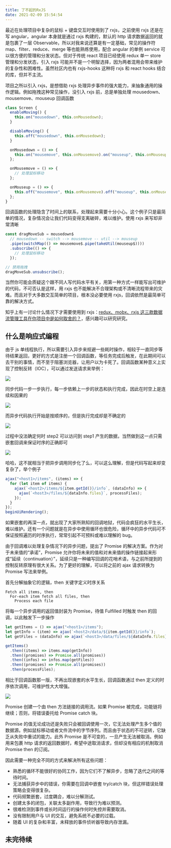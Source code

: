 ```yaml
---
title: 了不起的RxJS
date: 2021-02-09 15:54:54
---
```


最近在处理项目中复杂的鼠标 + 键盘交互时使用到了 rxjs，之前使用 rxjs 还是在写 angular，angular 本身就是通过 rxjs 构建的，默认的 http 请求数据返回的就是包裹了一层 Observable，所以对我来说还算是有一定基础，常见的操作符 map、filter、reduce、merge 等也能熟练使用，配合 angular 的单例 service 可以很方便的管理和分发状态。但对于传统 react 项目已经使用 redux 单一 store 管理和分发状态，引入 rxjs 可能并不是一个明智选择，因为两者混用会带来维护的复杂性和困难性。虽然社区内也有 rxjs-hooks 这种将 rxjs 和 react hooks 结合的库，但并不主流。

项目之所以引入 rxjs，是想借助 rxjs 处理异步事件的强大能力，来抽象通用的操作逻辑。例如拖拽这种常见操作，没引入 rxjs 前，总是单独处理 mousedown、mousemove、mouseup 回调函数

<!-- more -->

```typescript
class Screen {
  enableMoving() {
    this.on("mousedown", this.onMousedown);
  }

  disableMoving() {
    this.off("mousedown", this.onMousedown);
  }

  onMousedown = () => {
    this.on("mousemove", this.onMousemove).on("mouseup", this.onMouseup);
  };

  onMousemove = () => {
    // 处理鼠标移动
  };

  onMouseup = () => {
    this.off("mousemove", this.onMousemove).off("mouseup", this.onMouseup);
  };
}
```

回调函数的处理隐含了时间上的联系，处理起来需要十分小心。这个例子只是最简单的情况，复杂情况会让我们代码变得支离破碎，难以维护。使用 rxjs 来写却非常清晰

```typescript
const dragMoveSub = mousedown$
  // mousedown -- switch --> mousemove -- util --> mouseup
  .pipe(switchMap(() => mousemove$.pipe(takeUtil(mouseup$))))
  .subscribe(() => {
    // 处理鼠标移动
  });

// 禁用拖拽
dragMoveSub.unsubscribe();
```

当然你可能会质疑这个跟不同人写代码水平有关，用第一种方式一样能写出可维护的代码，不可否认是这样，用 rxjs 也不能解决不合理架构或不清晰流程带来的灾难。而且对于大多数交互简单的项目，根本没必要使用 rxjs，回调依然是最简单可靠的解决方式。

知乎上有一讨论什么情况下才需要使用到 rxjs：[redux、mobx、rxjs 这三款数据流管理工具在你项目中是如何取舍的？](https://www.zhihu.com/question/277530559)，感兴趣可以研究研究。

## 什么是响应式编程

由于 js 单线程执行，所以需要引入异步来规避一些耗时操作，相较于一直同步等待结果返回，更好的方式是注册一个回调函数，等任务完成后触发，在此期间可以去干别的事情，而不至于阻塞浏览器，让用户以为卡死了。回调函数某种意义上实现了控制反转（IOC），可以通过发送请求来举例：

![](https://tech-proxy.bytedance.net/tos/images/1609258143809_61695b95b9c21e1f87f223e1f3cd64cd.jpg)

同步代码一步一步执行，每一步依赖上一步的状态和执行完成，因此在时空上是连续和因果的

![](https://tech-proxy.bytedance.net/tos/images/1609258143786_7e9d09961f09e348a7b1bf2cc662c0da.jpg)

而异步代码执行开始是按顺序的，但是执行完成却是不确定的

![](https://tech-proxy.bytedance.net/tos/images/1609258143818_d748618ed0a36627e008db74e5406e57.jpg)

过程中没法确定何时 step2 可以访问到 step1 产生的数据，当然做到这一点只需嵌套回调来保证时序的正确即可

![](https://tech-proxy.bytedance.net/tos/images/1609258143818_047f72dcdcdd54c2dc2486dae3f59531.jpg)

哈哈，这不就相当于把异步调用同步化了么，可以这么理解，但是代码写起来却变复杂了，举个例子

```typescript
ajax("<host1>/items", (items) => {
  for (let item of items) {
    ajax(`<host2>/items/${item.getId()}/info`, (dataInfo) => {
      ajax(`<host3>/files/${dataInfo.files}`, processFiles);
    });
  }
});
beginUiRendering();
```

如果嵌套的再深一点，就出现了大家所熟知的回调地狱，代码会疯狂的水平生长，难以维护。还有一个问题就是在异步中使用循环也很危险，循环中的异步代码可不保证按照遍历的时序执行，常常引起不可预料或难以理解的 bug。

由于回调难以处理复杂情况下的异步问题，提出了 Promise 的解决方案。作为对于未来值的“承诺”，Promise 允许你将未来的值和对未来值的操作链接起来形成“延续（continuation）”，延续只是一种编写回调的花哨术语，与之前所提到的控制反转原理有很大关系。为了更好的理解，可以将之前的 ajax 请求转换为 Promise 写法来举例。

首先分解抽象它的逻辑，then 关键字定义时序关系

```text
Fetch all items, then
  For-each item fetch all files, then
    Process each file
```

将每一个异步调用的返回值封装为 Promise，待值 Fulfilled 时触发 then 的回调，以此触发下一步操作

```typescript
let getItems = () => ajax("<host1>/items");
let getInfo = (item) => ajax(`<host2>/data/${item.getId()}/info`);
let getFiles = (dataInfo) => ajax(`<host3>/data/files/${dataInfo.files}`);

getItems()
  .then((items) => items.map(getInfo))
  .then((promises) => Promise.all(promises))
  .then((infos) => infos.map(getFiles))
  .then((promises) => Promise.all(promises))
  .then(processFiles);
```

相比于回调函数那一版，不再出现嵌套的水平生长，回调函数通过 then 定义的时序依次调用，可维护性大大增强。

![](https://tech-proxy.bytedance.net/tos/images/1609258143820_102bd6b0feef0013a6bfa4b35eb74d8a.jpg)

Promise 创建一个由 then 方法链接的调用流。如果 Promise 被完成，功能链将继续；否则，将错误委托给 Promise catch 块。

Promise 的值无论成功还是失败只会被回调使用一次，它无法处理产生多个值的数据源。例如鼠标移动或者文件流中的字节序列。而且由于状态的不可逆转，它缺乏从失败中重试的能力。此外 Promise 是不可变的，一旦产生无法被取消。例如用来包裹 http 请求的返回数据时，希望中途取消请求，但却没有相应的机制取消 Promise then 的订阅。

因此需要一种完全不同的方式来解决所有这些问题：

- 熟悉的循环不能很好的协同工作，因为它们不了解异步，忽略了迭代之间的等待时间。
- 无法捕获异步中的错误，你需要在回调中嵌套 try/catch 块，但这样错误处理策略会变得很复杂。
- 代码频繁嵌套，过度耦合，难以分解测试。
- 创建太多的闭包，关联太多副作用，导致行为难以预测。
- 很难检测到事件或长时间运行的操作何时失控并需要取消。
- 没有限制用户与 UI 的交互，避免系统不必要的过载。
- 随着 UI 的复杂和丰富，未释放的事件侦听器导致内存泄漏。

## 未完待续
